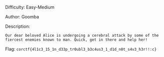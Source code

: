 Difficulty: Easy-Medium

Author: Goomba

Description:
```
Our dear beloved Alice is undergoing a cerebral attack by some of the fiercest enemies known to man. Quick, get in there and help her!
```

Flag: `corctf{4l1c3_15_1n_d33p_tr0ubl3_b3c4us3_1_d1d_n0t_s4v3_h3r!!:c}`
